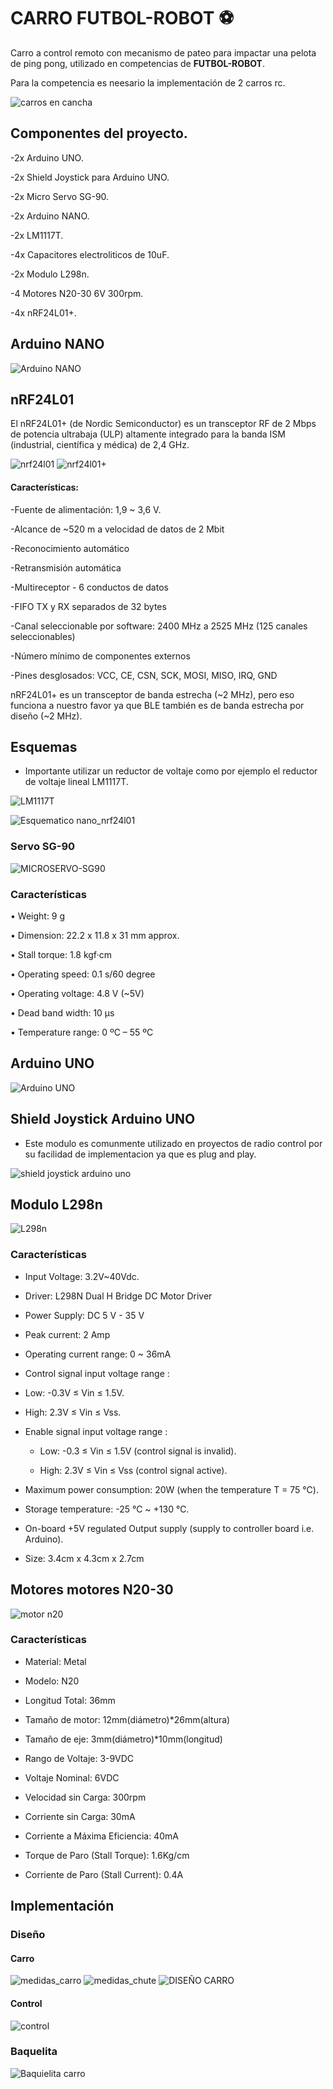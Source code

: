 # CARRO FUTBOL-ROBOT ⚽

Carro a control remoto con mecanismo de pateo para impactar una pelota de ping pong, utilizado en competencias de **FUTBOL-ROBOT**.

Para la competencia es neesario la implementación de 2 carros rc.

![carros en cancha](https://github.com/user-attachments/assets/6c64a3f3-58df-4512-a62e-8f9e4a9a27e7)


## Componentes del proyecto.
-2x Arduino UNO.

-2x Shield Joystick para Arduino UNO.

-2x Micro Servo SG-90.

-2x Arduino NANO.

-2x LM1117T.

-4x Capacitores electroliticos de 10uF.

-2x Modulo L298n.

-4 Motores N20-30 6V 300rpm.

-4x nRF24L01+.

## Arduino NANO
![Arduino NANO](https://github.com/user-attachments/assets/898a8f89-511a-47d0-bf99-3d9cd5ecf519)
## nRF24L01
El nRF24L01+ (de Nordic Semiconductor) es un transceptor RF de 2 Mbps de potencia ultrabaja (ULP) altamente integrado para la banda ISM (industrial, científica y médica) de 2,4 GHz.

![nrf24l01](https://github.com/user-attachments/assets/df9bdd2f-6406-42bb-9b18-c666d369ce44)
![nrf24l01+](https://github.com/user-attachments/assets/755e560f-a14c-4e8a-852c-f8f891db5641)

#### Características:

-Fuente de alimentación: 1,9 ~ 3,6 V.

-Alcance de ~520 m a velocidad de datos de 2 Mbit

-Reconocimiento automático

-Retransmisión automática

-Multireceptor - 6 conductos de datos

-FIFO TX y RX separados de 32 bytes

-Canal seleccionable por software: 2400 MHz a 2525 MHz (125 canales seleccionables)

-Número mínimo de componentes externos

-Pines desglosados: VCC, CE, CSN, SCK, MOSI, MISO, IRQ, GND

nRF24L01+ es un transceptor de banda estrecha (~2 MHz), pero eso funciona a nuestro favor ya que BLE también es de banda estrecha por diseño (~2 MHz).

## Esquemas
- Importante utilizar un reductor de voltaje como por ejemplo el reductor de voltaje lineal LM1117T.

![LM1117T](https://github.com/user-attachments/assets/91465357-7761-4e9a-9a8e-317ac70d04b5)

![Esquematico nano_nrf24l01](https://github.com/user-attachments/assets/b75a1f95-19a6-46dd-ba80-cd47fc84cf41)

### Servo SG-90
![MICROSERVO-SG90](https://github.com/user-attachments/assets/6dc06b7a-4373-4651-af49-e03a2b4ed1fa)
### Características
• Weight: 9 g


• Dimension: 22.2 x 11.8 x 31 mm approx.

• Stall torque: 1.8 kgf·cm

• Operating speed: 0.1 s/60 degree

• Operating voltage: 4.8 V (~5V)

• Dead band width: 10 μs

• Temperature range: 0 ºC – 55 ºC 

## Arduino UNO
![Arduino UNO](https://github.com/user-attachments/assets/43efba03-fb16-4c11-a885-921c84e93d18)

## Shield Joystick Arduino UNO
- Este modulo es comunmente utilizado en proyectos de radio control por su facilidad de implementacion ya que es plug and play.

![shield joystick arduino uno](https://github.com/user-attachments/assets/cb9e746b-7f79-43ea-9384-de43bee48249)

## Modulo L298n
![L298n](https://github.com/user-attachments/assets/4fc1629b-e8e9-48fc-8235-48c61affbcd3)
### Características

- Input Voltage: 3.2V~40Vdc.

- Driver: L298N Dual H Bridge DC Motor Driver

- Power Supply: DC 5 V - 35 V

- Peak current: 2 Amp

- Operating current range: 0 ~ 36mA

- Control signal input voltage range :

- Low: -0.3V ≤ Vin ≤ 1.5V.

- High: 2.3V ≤ Vin ≤ Vss.

- Enable signal input voltage range :

  - Low: -0.3 ≤ Vin ≤ 1.5V (control signal is invalid).

   - High: 2.3V ≤ Vin ≤ Vss (control signal active).

- Maximum power consumption: 20W (when the temperature T = 75 ℃).

- Storage temperature: -25 ℃ ~ +130 ℃.

- On-board +5V regulated Output supply (supply to controller board i.e. Arduino).

- Size: 3.4cm x 4.3cm x 2.7cm 

## Motores motores N20-30
![motor n20](https://github.com/user-attachments/assets/428f9609-6b5f-4b20-9627-035b6011f52b)
### Características
- Material: Metal

- Modelo: N20

- Longitud Total: 36mm

- Tamaño de motor: 12mm(diámetro)*26mm(altura)

- Tamaño de eje: 3mm(diámetro)*10mm(longitud)

- Rango de Voltaje: 3-9VDC

- Voltaje Nominal: 6VDC

- Velocidad sin Carga: 300rpm

- Corriente sin Carga: 30mA

- Corriente a Máxima Eficiencia: 40mA

- Torque de Paro (Stall Torque): 1.6Kg/cm

- Corriente de Paro (Stall Current): 0.4A


## Implementación
### Diseño
#### Carro
![medidas_carro](https://github.com/user-attachments/assets/8fb79b0c-bf00-47bf-8923-b42c0c8ad579)
![medidas_chute](https://github.com/user-attachments/assets/d81462ae-ee78-4f3b-b31e-ff3c2396a585)
![DISEÑO CARRO](https://github.com/user-attachments/assets/435f123a-3d59-4163-ad9c-7ca781ab9808)

#### Control
![control](https://github.com/user-attachments/assets/bdf43acb-c709-439b-b96e-e7dba0fc8870)


### Baquelita
![Baquielita carro](https://github.com/user-attachments/assets/4c96253b-2f41-41fb-b2a3-63b71718f400)
